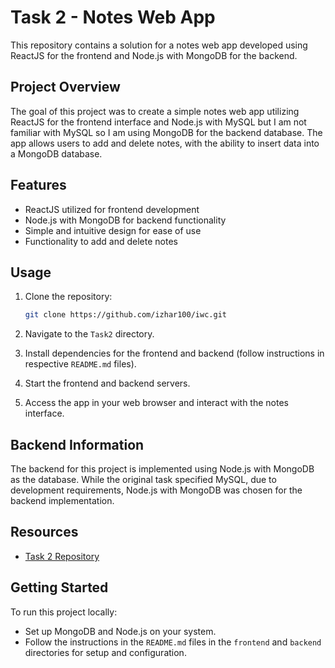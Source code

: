 # Task 2 - Notes Web App

This repository contains a solution for a notes web app developed using ReactJS for the frontend and Node.js with MongoDB for the backend.

## Project Overview

The goal of this project was to create a simple notes web app utilizing ReactJS for the frontend interface and Node.js with MySQL but I am not familiar with MySQL so I am using MongoDB for the backend database. The app allows users to add and delete notes, with the ability to insert data into a MongoDB database.

## Features

- ReactJS utilized for frontend development
- Node.js with MongoDB for backend functionality
- Simple and intuitive design for ease of use
- Functionality to add and delete notes

## Usage

1. Clone the repository:

   ```bash
   git clone https://github.com/izhar100/iwc.git
   ```

2. Navigate to the `Task2` directory.

3. Install dependencies for the frontend and backend (follow instructions in respective `README.md` files).

4. Start the frontend and backend servers.

5. Access the app in your web browser and interact with the notes interface.

## Backend Information

The backend for this project is implemented using Node.js with MongoDB as the database. While the original task specified MySQL, due to development requirements, Node.js with MongoDB was chosen for the backend implementation.

## Resources

- [Task 2 Repository](https://github.com/izhar100/iwc/tree/main/Task2)

## Getting Started

To run this project locally:

- Set up MongoDB and Node.js on your system.
- Follow the instructions in the `README.md` files in the `frontend` and `backend` directories for setup and configuration.
